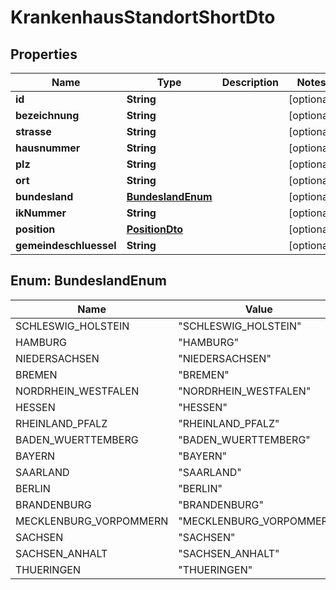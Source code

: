 

# KrankenhausStandortShortDto


## Properties

| Name | Type | Description | Notes |
|------------ | ------------- | ------------- | -------------|
|**id** | **String** |  |  [optional] |
|**bezeichnung** | **String** |  |  [optional] |
|**strasse** | **String** |  |  [optional] |
|**hausnummer** | **String** |  |  [optional] |
|**plz** | **String** |  |  [optional] |
|**ort** | **String** |  |  [optional] |
|**bundesland** | [**BundeslandEnum**](#BundeslandEnum) |  |  [optional] |
|**ikNummer** | **String** |  |  [optional] |
|**position** | [**PositionDto**](PositionDto.md) |  |  [optional] |
|**gemeindeschluessel** | **String** |  |  [optional] |



## Enum: BundeslandEnum

| Name | Value |
|---- | -----|
| SCHLESWIG_HOLSTEIN | &quot;SCHLESWIG_HOLSTEIN&quot; |
| HAMBURG | &quot;HAMBURG&quot; |
| NIEDERSACHSEN | &quot;NIEDERSACHSEN&quot; |
| BREMEN | &quot;BREMEN&quot; |
| NORDRHEIN_WESTFALEN | &quot;NORDRHEIN_WESTFALEN&quot; |
| HESSEN | &quot;HESSEN&quot; |
| RHEINLAND_PFALZ | &quot;RHEINLAND_PFALZ&quot; |
| BADEN_WUERTTEMBERG | &quot;BADEN_WUERTTEMBERG&quot; |
| BAYERN | &quot;BAYERN&quot; |
| SAARLAND | &quot;SAARLAND&quot; |
| BERLIN | &quot;BERLIN&quot; |
| BRANDENBURG | &quot;BRANDENBURG&quot; |
| MECKLENBURG_VORPOMMERN | &quot;MECKLENBURG_VORPOMMERN&quot; |
| SACHSEN | &quot;SACHSEN&quot; |
| SACHSEN_ANHALT | &quot;SACHSEN_ANHALT&quot; |
| THUERINGEN | &quot;THUERINGEN&quot; |



